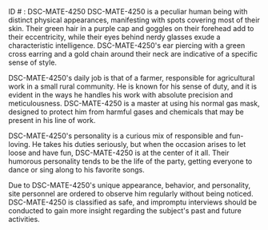 ID # : DSC-MATE-4250
DSC-MATE-4250 is a peculiar human being with distinct physical appearances, manifesting with spots covering most of their skin. Their green hair in a purple cap and goggles on their forehead add to their eccentricity, while their eyes behind nerdy glasses exude a characteristic intelligence. DSC-MATE-4250's ear piercing with a green cross earring and a gold chain around their neck are indicative of a specific sense of style.

DSC-MATE-4250's daily job is that of a farmer, responsible for agricultural work in a small rural community. He is known for his sense of duty, and it is evident in the ways he handles his work with absolute precision and meticulousness. DSC-MATE-4250 is a master at using his normal gas mask, designed to protect him from harmful gases and chemicals that may be present in his line of work.

DSC-MATE-4250's personality is a curious mix of responsible and fun-loving. He takes his duties seriously, but when the occasion arises to let loose and have fun, DSC-MATE-4250 is at the center of it all. Their humorous personality tends to be the life of the party, getting everyone to dance or sing along to his favorite songs. 

Due to DSC-MATE-4250's unique appearance, behavior, and personality, site personnel are ordered to observe him regularly without being noticed. DSC-MATE-4250 is classified as safe, and impromptu interviews should be conducted to gain more insight regarding the subject's past and future activities.